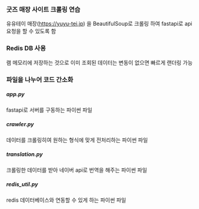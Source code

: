 ### 굿즈 매장 사이트 크롤링 연습
유유테이 매장(https://yuyu-tei.jp) 을 BeautifulSoup로 크롤링 하여
fastapi로 api요청을 할 수 있도록 함

### Redis DB 사용
램 메모리에 저장하는 것으로
이미 조회된 데이터는 변동이 없으면
빠르게 랜더링 가능

### 파일을 나누어 코드 간소화
##### app.py
fastapi로 서버를 구동하는 파이썬 파일
##### crawler.py
데이터를 크롤링히여 원하는 형식에 맞게
전처리하는 파이썬 파일
##### translation.py
크롤링한 데이터를 받아 네이버 api로
번역을 해주는 파이썬 파일
##### redis_util.py
redis 데이터베이스와 연동할 수 있게
하는 파이썬 파일
